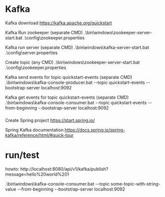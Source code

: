 # Kafka
Kafka download
https://kafka.apache.org/quickstart

Kafka Run zookeeper (separate CMD)
.\bin\windows\zookeeper-server-start.bat .\config\zookeeper.properties

Kafka run server (separate CMD)
.\bin\windows\kafka-server-start.bat .\config\server.properties

Create topic (any CMD)
.\bin\windows\zookeeper-server-start.bat .\config\zookeeper.properties

Kafka send events for topic quickstart-events (separate CMD)
.\bin\windows\kafka-console-producer.bat --topic quickstart-events --bootstrap-server localhost:9092

Kafka get events for topic quickstart-events (separate CMD)
.\bin\windows\kafka-console-consumer.bat --topic quickstart-events --from-beginning --bootstrap-server localhost:9092

###

Create Spring project
https://start.spring.io/

Spring Kafka documentation
https://docs.spring.io/spring-kafka/reference/html/#quick-tour

# run/test

howto:
http://localhost:8080/api/v1/kafka/publish?message=hello%20world%201

.\bin\windows\kafka-console-consumer.bat --topic some-topic-with-string-value --from-beginning --bootstrap-server localhost:9092